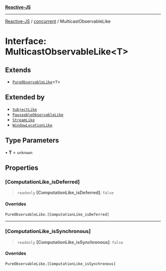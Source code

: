[**Reactive-JS**](../../README.md)

***

[Reactive-JS](../../README.md) / [concurrent](../README.md) / MulticastObservableLike

# Interface: MulticastObservableLike\<T\>

## Extends

- [`PureObservableLike`](PureObservableLike.md)\<`T`\>

## Extended by

- [`SubjectLike`](SubjectLike.md)
- [`PauseableObservableLike`](PauseableObservableLike.md)
- [`StreamLike`](StreamLike.md)
- [`WindowLocationLike`](../../integrations/web/interfaces/WindowLocationLike.md)

## Type Parameters

• **T** = `unknown`

## Properties

### \[ComputationLike\_isDeferred\]

> `readonly` **\[ComputationLike\_isDeferred\]**: `false`

#### Overrides

`PureObservableLike.[ComputationLike_isDeferred]`

***

### \[ComputationLike\_isSynchronous\]

> `readonly` **\[ComputationLike\_isSynchronous\]**: `false`

#### Overrides

`PureObservableLike.[ComputationLike_isSynchronous]`
